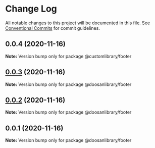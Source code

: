 # Change Log

All notable changes to this project will be documented in this file.
See [Conventional Commits](https://conventionalcommits.org) for commit guidelines.

## 0.0.4 (2020-11-16)

**Note:** Version bump only for package @customlibrary/footer





## [0.0.3](https://github.com/aspulnik/lerna-test/compare/@doosanlibrary/footer@0.0.2...@doosanlibrary/footer@0.0.3) (2020-11-16)

**Note:** Version bump only for package @doosanlibrary/footer





## [0.0.2](https://github.com/aspulnik/lerna-test/compare/@doosanlibrary/footer@0.0.1...@doosanlibrary/footer@0.0.2) (2020-11-16)

**Note:** Version bump only for package @doosanlibrary/footer





## 0.0.1 (2020-11-16)

**Note:** Version bump only for package @doosanlibrary/footer
